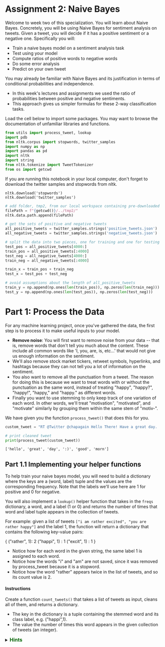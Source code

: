 # Assignment 2: Naive Bayes
Welcome to week two of this specialization. You will learn about Naive Bayes. Concretely, you will be using Naive Bayes for sentiment analysis on tweets. Given a tweet, you will decide if it has a positive sentiment or a negative one. Specifically you will: 

* Train a naive bayes model on a sentiment analysis task
* Test using your model
* Compute ratios of positive words to negative words
* Do some error analysis
* Predict on your own tweet

You may already be familiar with Naive Bayes and its justification in terms of conditional probabilities and independence.
* In this week's lectures and assignments we used the ratio of probabilities between positive and negative sentiments.
* This approach gives us simpler formulas for these 2-way classification tasks.

Load the cell below to import some packages.
You  may want to browse the documentation of unfamiliar libraries and functions.


```python
from utils import process_tweet, lookup
import pdb
from nltk.corpus import stopwords, twitter_samples
import numpy as np
import pandas as pd
import nltk
import string
from nltk.tokenize import TweetTokenizer
from os import getcwd
```

If you are running this notebook in your local computer,
don't forget to download the twitter samples and stopwords from nltk.

```
nltk.download('stopwords')
nltk.download('twitter_samples')
```


```python
# add folder, tmp2, from our local workspace containing pre-downloaded corpora files to nltk's data path
filePath = f"{getcwd()}/../tmp2/"
nltk.data.path.append(filePath)
```


```python
# get the sets of positive and negative tweets
all_positive_tweets = twitter_samples.strings('positive_tweets.json')
all_negative_tweets = twitter_samples.strings('negative_tweets.json')

# split the data into two pieces, one for training and one for testing (validation set)
test_pos = all_positive_tweets[4000:]
train_pos = all_positive_tweets[:4000]
test_neg = all_negative_tweets[4000:]
train_neg = all_negative_tweets[:4000]

train_x = train_pos + train_neg
test_x = test_pos + test_neg

# avoid assumptions about the length of all_positive_tweets
train_y = np.append(np.ones(len(train_pos)), np.zeros(len(train_neg)))
test_y = np.append(np.ones(len(test_pos)), np.zeros(len(test_neg)))
```

# Part 1: Process the Data

For any machine learning project, once you've gathered the data, the first step is to process it to make useful inputs to your model.
- **Remove noise**: You will first want to remove noise from your data -- that is, remove words that don't tell you much about the content. These include all common words like 'I, you, are, is, etc...' that would not give us enough information on the sentiment.
- We'll also remove stock market tickers, retweet symbols, hyperlinks, and hashtags because they can not tell you a lot of information on the sentiment.
- You also want to remove all the punctuation from a tweet. The reason for doing this is because we want to treat words with or without the punctuation as the same word, instead of treating "happy", "happy?", "happy!", "happy," and "happy." as different words.
- Finally you want to use stemming to only keep track of one variation of each word. In other words, we'll treat "motivation", "motivated", and "motivate" similarly by grouping them within the same stem of "motiv-".

We have given you the function `process_tweet()` that does this for you.


```python
custom_tweet = "RT @Twitter @chapagain Hello There! Have a great day. :) #good #morning http://chapagain.com.np"

# print cleaned tweet
print(process_tweet(custom_tweet))
```

    ['hello', 'great', 'day', ':)', 'good', 'morn']
    

## Part 1.1 Implementing your helper functions

To help train your naive bayes model, you will need to build a dictionary where the keys are a (word, label) tuple and the values are the corresponding frequency.  Note that the labels we'll use here are 1 for positive and 0 for negative.

You will also implement a `lookup()` helper function that takes in the `freqs` dictionary, a word, and a label (1 or 0) and returns the number of times that word and label tuple appears in the collection of tweets.

For example: given a list of tweets `["i am rather excited", "you are rather happy"]` and the label 1, the function will return a dictionary that contains the following key-value pairs:

{
    ("rather", 1): 2
    ("happi", 1) : 1
    ("excit", 1) : 1
}

- Notice how for each word in the given string, the same label 1 is assigned to each word.
- Notice how the words "i" and "am" are not saved, since it was removed by process_tweet because it is a stopword.
- Notice how the word "rather" appears twice in the list of tweets, and so its count value is 2.

#### Instructions
Create a function `count_tweets()` that takes a list of tweets as input, cleans all of them, and returns a dictionary.
- The key in the dictionary is a tuple containing the stemmed word and its class label, e.g. ("happi",1).
- The value the number of times this word appears in the given collection of tweets (an integer).

<details>
<summary>
    <font size="3" color="darkgreen"><b>Hints</b></font>
</summary>
<p>
<ul>
    <li>Please use the `process_tweet` function that was imported above, and then store the words in their respective dictionaries and sets.</li>
    <li>You may find it useful to use the `zip` function to match each element in `tweets` with each element in `ys`.</li>
    <li>Remember to check if the key in the dictionary exists before adding that key to the dictionary, or incrementing its value.</li>
    <li>Assume that the `result` dictionary that is input will contain clean key-value pairs (you can assume that the values will be integers that can be incremented).  It is good practice to check the datatype before incrementing the value, but it's not required here.</li>
</ul>
</p>


```python
# UNQ_C1 (UNIQUE CELL IDENTIFIER, DO NOT EDIT)
def count_tweets(result, tweets, ys):
    '''
    Input:
        result: a dictionary that will be used to map each pair to its frequency
        tweets: a list of tweets
        ys: a list corresponding to the sentiment of each tweet (either 0 or 1)
    Output:
        result: a dictionary mapping each pair to its frequency
    '''

    ### START CODE HERE (REPLACE INSTANCES OF 'None' with your code) ###
    for y, tweet in zip(ys, tweets):
        for word in process_tweet(tweet):
            # define the key, which is the word and label tuple
            pair = (word,y)

            # if the key exists in the dictionary, increment the count
            if pair in result:
                result[pair] += 1

            # else, if the key is new, add it to the dictionary and set the count to 1
            else:
                result[pair] = 1
    ### END CODE HERE ###

    return result
```


```python
# Testing your function


result = {}
tweets = ['i am happy', 'i am tricked', 'i am sad', 'i am tired', 'i am tired']
ys = [1, 0, 0, 0, 0]
count_tweets(result, tweets, ys)
```




    {('happi', 1): 1, ('trick', 0): 1, ('sad', 0): 1, ('tire', 0): 2}



**Expected Output**: {('happi', 1): 1, ('trick', 0): 1, ('sad', 0): 1, ('tire', 0): 2}

# Part 2: Train your model using Naive Bayes

Naive bayes is an algorithm that could be used for sentiment analysis. It takes a short time to train and also has a short prediction time.

#### So how do you train a Naive Bayes classifier?
- The first part of training a naive bayes classifier is to identify the number of classes that you have.
- You will create a probability for each class.
$P(D_{pos})$ is the probability that the document is positive.
$P(D_{neg})$ is the probability that the document is negative.
Use the formulas as follows and store the values in a dictionary:

$$P(D_{pos}) = \frac{D_{pos}}{D}\tag{1}$$

$$P(D_{neg}) = \frac{D_{neg}}{D}\tag{2}$$

Where $D$ is the total number of documents, or tweets in this case, $D_{pos}$ is the total number of positive tweets and $D_{neg}$ is the total number of negative tweets.

#### Prior and Logprior

The prior probability represents the underlying probability in the target population that a tweet is positive versus negative.  In other words, if we had no specific information and blindly picked a tweet out of the population set, what is the probability that it will be positive versus that it will be negative? That is the "prior".

The prior is the ratio of the probabilities $\frac{P(D_{pos})}{P(D_{neg})}$.
We can take the log of the prior to rescale it, and we'll call this the logprior

$$\text{logprior} = log \left( \frac{P(D_{pos})}{P(D_{neg})} \right) = log \left( \frac{D_{pos}}{D_{neg}} \right)$$.

Note that $log(\frac{A}{B})$ is the same as $log(A) - log(B)$.  So the logprior can also be calculated as the difference between two logs:

$$\text{logprior} = \log (P(D_{pos})) - \log (P(D_{neg})) = \log (D_{pos}) - \log (D_{neg})\tag{3}$$

#### Positive and Negative Probability of a Word
To compute the positive probability and the negative probability for a specific word in the vocabulary, we'll use the following inputs:

- $freq_{pos}$ and $freq_{neg}$ are the frequencies of that specific word in the positive or negative class. In other words, the positive frequency of a word is the number of times the word is counted with the label of 1.
- $N_{pos}$ and $N_{neg}$ are the total number of positive and negative words for all documents (for all tweets), respectively.
- $V$ is the number of unique words in the entire set of documents, for all classes, whether positive or negative.

We'll use these to compute the positive and negative probability for a specific word using this formula:

$$ P(W_{pos}) = \frac{freq_{pos} + 1}{N_{pos} + V}\tag{4} $$
$$ P(W_{neg}) = \frac{freq_{neg} + 1}{N_{neg} + V}\tag{5} $$

Notice that we add the "+1" in the numerator for additive smoothing.  This [wiki article](https://en.wikipedia.org/wiki/Additive_smoothing) explains more about additive smoothing.

#### Log likelihood
To compute the loglikelihood of that very same word, we can implement the following equations:

$$\text{loglikelihood} = \log \left(\frac{P(W_{pos})}{P(W_{neg})} \right)\tag{6}$$

##### Create `freqs` dictionary
- Given your `count_tweets()` function, you can compute a dictionary called `freqs` that contains all the frequencies.
- In this `freqs` dictionary, the key is the tuple (word, label)
- The value is the number of times it has appeared.

We will use this dictionary in several parts of this assignment.


```python
# Build the freqs dictionary for later uses

freqs = count_tweets({}, train_x, train_y)
```

#### Instructions
Given a freqs dictionary, `train_x` (a list of tweets) and a `train_y` (a list of labels for each tweet), implement a naive bayes classifier.

##### Calculate $V$
- You can then compute the number of unique words that appear in the `freqs` dictionary to get your $V$ (you can use the `set` function).

##### Calculate $freq_{pos}$ and $freq_{neg}$
- Using your `freqs` dictionary, you can compute the positive and negative frequency of each word $freq_{pos}$ and $freq_{neg}$.

##### Calculate $N_{pos}$ and $N_{neg}$
- Using `freqs` dictionary, you can also compute the total number of positive words and total number of negative words $N_{pos}$ and $N_{neg}$.

##### Calculate $D$, $D_{pos}$, $D_{neg}$
- Using the `train_y` input list of labels, calculate the number of documents (tweets) $D$, as well as the number of positive documents (tweets) $D_{pos}$ and number of negative documents (tweets) $D_{neg}$.
- Calculate the probability that a document (tweet) is positive $P(D_{pos})$, and the probability that a document (tweet) is negative $P(D_{neg})$

##### Calculate the logprior
- the logprior is $log(D_{pos}) - log(D_{neg})$

##### Calculate log likelihood
- Finally, you can iterate over each word in the vocabulary, use your `lookup` function to get the positive frequencies, $freq_{pos}$, and the negative frequencies, $freq_{neg}$, for that specific word.
- Compute the positive probability of each word $P(W_{pos})$, negative probability of each word $P(W_{neg})$ using equations 4 & 5.

$$ P(W_{pos}) = \frac{freq_{pos} + 1}{N_{pos} + V}\tag{4} $$
$$ P(W_{neg}) = \frac{freq_{neg} + 1}{N_{neg} + V}\tag{5} $$

**Note:** We'll use a dictionary to store the log likelihoods for each word.  The key is the word, the value is the log likelihood of that word).

- You can then compute the loglikelihood: $log \left( \frac{P(W_{pos})}{P(W_{neg})} \right)\tag{6}$.


```python
# UNQ_C2 (UNIQUE CELL IDENTIFIER, DO NOT EDIT)
def train_naive_bayes(freqs, train_x, train_y):
    '''
    Input:
        freqs: dictionary from (word, label) to how often the word appears
        train_x: a list of tweets
        train_y: a list of labels correponding to the tweets (0,1)
    Output:
        logprior: the log prior. (equation 3 above)
        loglikelihood: the log likelihood of you Naive bayes equation. (equation 6 above)
    '''
    loglikelihood = {}
    logprior = 0

    ### START CODE HERE (REPLACE INSTANCES OF 'None' with your code) ###

    # calculate V, the number of unique words in the vocabulary
    vocab = set([pair[0] for pair in freqs.keys()])
    V = len(vocab)

    # calculate N_pos and N_neg
    N_pos = N_neg = 0
    for pair in freqs.keys():
        # if the label is positive (greater than zero)
        if pair[1] > 0:

            # Increment the number of positive words by the count for this (word, label) pair
            N_pos += freqs[pair]

        # else, the label is negative
        else:

            # increment the number of negative words by the count for this (word,label) pair
            N_neg += freqs[pair]

    # Calculate D, the number of documents
    D = len(train_y)

    # Calculate D_pos, the number of positive documents (*hint: use sum(<np_array>))
    D_pos = np.sum(train_y)

    # Calculate D_neg, the number of negative documents (*hint: compute using D and D_pos)
    D_neg = D - D_pos

    # Calculate logprior
    logprior = np.log(D_pos) - np.log(D_neg)

    # For each word in the vocabulary...
    for word in vocab:
        # get the positive and negative frequency of the word
        freq_pos = lookup(freqs,word,1)
        freq_neg = lookup(freqs,word,0)

        # calculate the probability that each word is positive, and negative
        p_w_pos = (freq_pos + 1) / (N_pos + V)
        p_w_neg = (freq_neg + 1) / (N_neg + V)

        # calculate the log likelihood of the word
        loglikelihood[word] = np.log(p_w_pos/p_w_neg)

    ### END CODE HERE ###

    return logprior, loglikelihood

```


```python
# UNQ_C3 (UNIQUE CELL IDENTIFIER, DO NOT EDIT)
# You do not have to input any code in this cell, but it is relevant to grading, so please do not change anything
logprior, loglikelihood = train_naive_bayes(freqs, train_x, train_y)
print(logprior)
print(len(loglikelihood))
```

    0.0
    9089
    

**Expected Output**:

0.0

9089

# Part 3: Test your naive bayes

Now that we have the `logprior` and `loglikelihood`, we can test the naive bayes function by making predicting on some tweets!

#### Implement `naive_bayes_predict`
**Instructions**:
Implement the `naive_bayes_predict` function to make predictions on tweets.
* The function takes in the `tweet`, `logprior`, `loglikelihood`.
* It returns the probability that the tweet belongs to the positive or negative class.
* For each tweet, sum up loglikelihoods of each word in the tweet.
* Also add the logprior to this sum to get the predicted sentiment of that tweet.

$$ p = logprior + \sum_i^N (loglikelihood_i)$$

#### Note
Note we calculate the prior from the training data, and that the training data is evenly split between positive and negative labels (4000 positive and 4000 negative tweets).  This means that the ratio of positive to negative 1, and the logprior is 0.

The value of 0.0 means that when we add the logprior to the log likelihood, we're just adding zero to the log likelihood.  However, please remember to include the logprior, because whenever the data is not perfectly balanced, the logprior will be a non-zero value.


```python
# UNQ_C4 (UNIQUE CELL IDENTIFIER, DO NOT EDIT)
def naive_bayes_predict(tweet, logprior, loglikelihood):
    '''
    Input:
        tweet: a string
        logprior: a number
        loglikelihood: a dictionary of words mapping to numbers
    Output:
        p: the sum of all the logliklihoods of each word in the tweet (if found in the dictionary) + logprior (a number)

    '''
    ### START CODE HERE (REPLACE INSTANCES OF 'None' with your code) ###
    # process the tweet to get a list of words
    word_l = process_tweet(tweet)

    # initialize probability to zero
    p = 0

    # add the logprior
    p += logprior

    for word in word_l:

        # check if the word exists in the loglikelihood dictionary
        if word in loglikelihood:
            # add the log likelihood of that word to the probability
            p += loglikelihood[word]

    ### END CODE HERE ###

    return p

```


```python
# UNQ_C5 (UNIQUE CELL IDENTIFIER, DO NOT EDIT)
# You do not have to input any code in this cell, but it is relevant to grading, so please do not change anything

# Experiment with your own tweet.
my_tweet = 'She smiled.'
p = naive_bayes_predict(my_tweet, logprior, loglikelihood)
print('The expected output is', p)
```

    The expected output is 1.5740278623499175
    

**Expected Output**:
- The expected output is around 1.57
- The sentiment is positive.

#### Implement test_naive_bayes
**Instructions**:
* Implement `test_naive_bayes` to check the accuracy of your predictions.
* The function takes in your `test_x`, `test_y`, log_prior, and loglikelihood
* It returns the accuracy of your model.
* First, use `naive_bayes_predict` function to make predictions for each tweet in text_x.


```python
# UNQ_C6 (UNIQUE CELL IDENTIFIER, DO NOT EDIT)
def test_naive_bayes(test_x, test_y, logprior, loglikelihood):
    """
    Input:
        test_x: A list of tweets
        test_y: the corresponding labels for the list of tweets
        logprior: the logprior
        loglikelihood: a dictionary with the loglikelihoods for each word
    Output:
        accuracy: (# of tweets classified correctly)/(total # of tweets)
    """
    accuracy = 0  # return this properly

    ### START CODE HERE (REPLACE INSTANCES OF 'None' with your code) ###
    y_hats = []
    for tweet in test_x:
        # if the prediction is > 0
        if naive_bayes_predict(tweet, logprior, loglikelihood) > 0:
            # the predicted class is 1
            y_hat_i = 1
        else:
            # otherwise the predicted class is 0
            y_hat_i = 0

        # append the predicted class to the list y_hats
        y_hats.append(y_hat_i)

    # error is the average of the absolute values of the differences between y_hats and test_y
    error = np.mean(np.absolute(y_hats-test_y))

    # Accuracy is 1 minus the error
    accuracy = 1 - error

    ### END CODE HERE ###

    return accuracy

```


```python
print("Naive Bayes accuracy = %0.4f" %
      (test_naive_bayes(test_x, test_y, logprior, loglikelihood)))
```

    Naive Bayes accuracy = 0.9940
    

**Expected Accuracy**:

0.9940


```python
# UNQ_C7 (UNIQUE CELL IDENTIFIER, DO NOT EDIT)
# You do not have to input any code in this cell, but it is relevant to grading, so please do not change anything

# Run this cell to test your function
for tweet in ['I am happy', 'I am bad', 'this movie should have been great.', 'great', 'great great', 'great great great', 'great great great great']:
    # print( '%s -> %f' % (tweet, naive_bayes_predict(tweet, logprior, loglikelihood)))
    p = naive_bayes_predict(tweet, logprior, loglikelihood)
#     print(f'{tweet} -> {p:.2f} ({p_category})')
    print(f'{tweet} -> {p:.2f}')
```

    I am happy -> 2.15
    I am bad -> -1.29
    this movie should have been great. -> 2.14
    great -> 2.14
    great great -> 4.28
    great great great -> 6.41
    great great great great -> 8.55
    

**Expected Output**:
- I am happy -> 2.15
- I am bad -> -1.29
- this movie should have been great. -> 2.14
- great -> 2.14
- great great -> 4.28
- great great great -> 6.41
- great great great great -> 8.55


```python
# Feel free to check the sentiment of your own tweet below
my_tweet = 'you are bad :('
naive_bayes_predict(my_tweet, logprior, loglikelihood)
```




    -8.801622640492191



# Part 4: Filter words by Ratio of positive to negative counts

- Some words have more positive counts than others, and can be considered "more positive".  Likewise, some words can be considered more negative than others.
- One way for us to define the level of positiveness or negativeness, without calculating the log likelihood, is to compare the positive to negative frequency of the word.
    - Note that we can also use the log likelihood calculations to compare relative positivity or negativity of words.
- We can calculate the ratio of positive to negative frequencies of a word.
- Once we're able to calculate these ratios, we can also filter a subset of words that have a minimum ratio of positivity / negativity or higher.
- Similarly, we can also filter a subset of words that have a maximum ratio of positivity / negativity or lower (words that are at least as negative, or even more negative than a given threshold).

#### Implement `get_ratio()`
- Given the `freqs` dictionary of words and a particular word, use `lookup(freqs,word,1)` to get the positive count of the word.
- Similarly, use the `lookup()` function to get the negative count of that word.
- Calculate the ratio of positive divided by negative counts

$$ ratio = \frac{\text{pos_words} + 1}{\text{neg_words} + 1} $$

Where pos_words and neg_words correspond to the frequency of the words in their respective classes. 
<table>
    <tr>
        <td>
            <b>Words</b>
        </td>
        <td>
        Positive word count
        </td>
         <td>
        Negative Word Count
        </td>
  </tr>
    <tr>
        <td>
        glad
        </td>
         <td>
        41
        </td>
    <td>
        2
        </td>
  </tr>
    <tr>
        <td>
        arriv
        </td>
         <td>
        57
        </td>
    <td>
        4
        </td>
  </tr>
    <tr>
        <td>
        :(
        </td>
         <td>
        1
        </td>
    <td>
        3663
        </td>
  </tr>
    <tr>
        <td>
        :-(
        </td>
         <td>
        0
        </td>
    <td>
        378
        </td>
  </tr>
</table>


```python
# UNQ_C8 (UNIQUE CELL IDENTIFIER, DO NOT EDIT)
def get_ratio(freqs, word):
    '''
    Input:
        freqs: dictionary containing the words
        word: string to lookup

    Output: a dictionary with keys 'positive', 'negative', and 'ratio'.
        Example: {'positive': 10, 'negative': 20, 'ratio': 0.5}
    '''
    pos_neg_ratio = {'positive': 0, 'negative': 0, 'ratio': 0.0}
    ### START CODE HERE (REPLACE INSTANCES OF 'None' with your code) ###
    # use lookup() to find positive counts for the word (denoted by the integer 1)
    pos_neg_ratio['positive'] = lookup(freqs,word,1)

    # use lookup() to find negative counts for the word (denoted by integer 0)
    pos_neg_ratio['negative'] = lookup(freqs,word,0)

    # calculate the ratio of positive to negative counts for the word
    pos_neg_ratio['ratio'] = (pos_neg_ratio['positive'] + 1)/(pos_neg_ratio['negative'] + 1)
    ### END CODE HERE ###
    return pos_neg_ratio

```


```python
get_ratio(freqs, 'happi')
```




    {'positive': 161, 'negative': 18, 'ratio': 8.526315789473685}



#### Implement `get_words_by_threshold(freqs,label,threshold)`

* If we set the label to 1, then we'll look for all words whose threshold of positive/negative is at least as high as that threshold, or higher.
* If we set the label to 0, then we'll look for all words whose threshold of positive/negative is at most as low as the given threshold, or lower.
* Use the `get_ratio()` function to get a dictionary containing the positive count, negative count, and the ratio of positive to negative counts.
* Append a dictionary to a list, where the key is the word, and the dictionary is the dictionary `pos_neg_ratio` that is returned by the `get_ratio()` function.
An example key-value pair would have this structure:
```
{'happi':
    {'positive': 10, 'negative': 20, 'ratio': 0.5}
}
```


```python
# UNQ_C9 (UNIQUE CELL IDENTIFIER, DO NOT EDIT)
def get_words_by_threshold(freqs, label, threshold):
    '''
    Input:
        freqs: dictionary of words
        label: 1 for positive, 0 for negative
        threshold: ratio that will be used as the cutoff for including a word in the returned dictionary
    Output:
        word_set: dictionary containing the word and information on its positive count, negative count, and ratio of positive to negative counts.
        example of a key value pair:
        {'happi':
            {'positive': 10, 'negative': 20, 'ratio': 0.5}
        }
    '''
    word_list = {}

    ### START CODE HERE (REPLACE INSTANCES OF 'None' with your code) ###
    for key in freqs.keys():
        word, _ = key

        # get the positive/negative ratio for a word
        pos_neg_ratio = get_ratio(freqs, word)

        # if the label is 1 and the ratio is greater than or equal to the threshold...
        if label == 1 and pos_neg_ratio['ratio'] >= threshold:

            # Add the pos_neg_ratio to the dictionary
            word_list[word] = pos_neg_ratio

        # If the label is 0 and the pos_neg_ratio is less than or equal to the threshold...
        elif label == 0 and pos_neg_ratio['ratio'] <= threshold:

            # Add the pos_neg_ratio to the dictionary
             word_list[word] = pos_neg_ratio

        # otherwise, do not include this word in the list (do nothing)

    ### END CODE HERE ###
    return word_list

```


```python
# Test your function: find negative words at or below a threshold
get_words_by_threshold(freqs, label=0, threshold=0.05)
```




    {':(': {'positive': 1, 'negative': 3663, 'ratio': 0.0005458515283842794},
     ':-(': {'positive': 0, 'negative': 378, 'ratio': 0.002638522427440633},
     'zayniscomingbackonjuli': {'positive': 0, 'negative': 19, 'ratio': 0.05},
     '26': {'positive': 0, 'negative': 20, 'ratio': 0.047619047619047616},
     '>:(': {'positive': 0, 'negative': 43, 'ratio': 0.022727272727272728},
     'lost': {'positive': 0, 'negative': 19, 'ratio': 0.05},
     '♛': {'positive': 0, 'negative': 210, 'ratio': 0.004739336492890996},
     '》': {'positive': 0, 'negative': 210, 'ratio': 0.004739336492890996},
     'beli̇ev': {'positive': 0, 'negative': 35, 'ratio': 0.027777777777777776},
     'wi̇ll': {'positive': 0, 'negative': 35, 'ratio': 0.027777777777777776},
     'justi̇n': {'positive': 0, 'negative': 35, 'ratio': 0.027777777777777776},
     'ｓｅｅ': {'positive': 0, 'negative': 35, 'ratio': 0.027777777777777776},
     'ｍｅ': {'positive': 0, 'negative': 35, 'ratio': 0.027777777777777776}}




```python
# Test your function; find positive words at or above a threshold
get_words_by_threshold(freqs, label=1, threshold=10)
```




    {'followfriday': {'positive': 23, 'negative': 0, 'ratio': 24.0},
     'commun': {'positive': 27, 'negative': 1, 'ratio': 14.0},
     ':)': {'positive': 2847, 'negative': 2, 'ratio': 949.3333333333334},
     'flipkartfashionfriday': {'positive': 16, 'negative': 0, 'ratio': 17.0},
     ':D': {'positive': 498, 'negative': 0, 'ratio': 499.0},
     ':p': {'positive': 103, 'negative': 0, 'ratio': 104.0},
     'influenc': {'positive': 16, 'negative': 0, 'ratio': 17.0},
     ':-)': {'positive': 543, 'negative': 0, 'ratio': 544.0},
     "here'": {'positive': 20, 'negative': 0, 'ratio': 21.0},
     'youth': {'positive': 14, 'negative': 0, 'ratio': 15.0},
     'bam': {'positive': 44, 'negative': 0, 'ratio': 45.0},
     'warsaw': {'positive': 44, 'negative': 0, 'ratio': 45.0},
     'shout': {'positive': 11, 'negative': 0, 'ratio': 12.0},
     ';)': {'positive': 22, 'negative': 0, 'ratio': 23.0},
     'stat': {'positive': 51, 'negative': 0, 'ratio': 52.0},
     'arriv': {'positive': 57, 'negative': 4, 'ratio': 11.6},
     'via': {'positive': 60, 'negative': 1, 'ratio': 30.5},
     'glad': {'positive': 41, 'negative': 2, 'ratio': 14.0},
     'blog': {'positive': 27, 'negative': 0, 'ratio': 28.0},
     'fav': {'positive': 11, 'negative': 0, 'ratio': 12.0},
     'fback': {'positive': 26, 'negative': 0, 'ratio': 27.0},
     'pleasur': {'positive': 10, 'negative': 0, 'ratio': 11.0}}



Notice the difference between the positive and negative ratios. Emojis like :( and words like 'me' tend to have a negative connotation. Other words like 'glad', 'community', and 'arrives' tend to be found in the positive tweets.

# Part 5: Error Analysis

In this part you will see some tweets that your model missclassified. Why do you think the misclassifications happened? Were there any assumptions made by the naive bayes model?


```python
# Some error analysis done for you
print('Truth Predicted Tweet')
for x, y in zip(test_x, test_y):
    y_hat = naive_bayes_predict(x, logprior, loglikelihood)
    if y != (np.sign(y_hat) > 0):
        print('%d\t%0.2f\t%s' % (y, np.sign(y_hat) > 0, ' '.join(
            process_tweet(x)).encode('ascii', 'ignore')))
```

    Truth Predicted Tweet
    1	0.00	b''
    1	0.00	b'truli later move know queen bee upward bound movingonup'
    1	0.00	b'new report talk burn calori cold work harder warm feel better weather :p'
    1	0.00	b'harri niall 94 harri born ik stupid wanna chang :D'
    1	0.00	b''
    1	0.00	b''
    1	0.00	b'park get sunlight'
    1	0.00	b'uff itna miss karhi thi ap :p'
    0	1.00	b'hello info possibl interest jonatha close join beti :( great'
    0	1.00	b'u prob fun david'
    0	1.00	b'pat jay'
    0	1.00	b'whatev stil l young >:-('
    

# Part 6: Predict with your own tweet

In this part you can predict the sentiment of your own tweet.


```python
# Test with your own tweet - feel free to modify `my_tweet`
my_tweet = 'I am happy because I am learning :)'

p = naive_bayes_predict(my_tweet, logprior, loglikelihood)
print(p)
```

    9.574768961173339
    

Congratulations on completing this assignment. See you next week!
